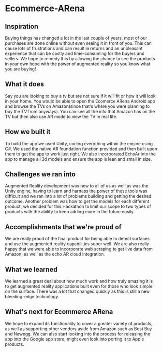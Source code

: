 # Ecommerce-ARena
## Inspiration
Buying things has changed a lot in the last couple of years, most of our purchases are done online without even seeing it in front of you. This can cause lots of frustrations and can result in returns and an unpleasant experience that can be costly and time-consuming for the buyers and sellers. We hope to remedy this by allowing the chance to see the products in your own hope with the power of augmented reality so you know what you are buying!
## What it does
Say you are looking to buy a tv but are not sure if it will fit or how it will look in your home. You would be able to open the Ecomerce ARena Android app and browse the TVs on Amazon(since that's where you were planning to buy the TV from anyways). You can see all the info that Amazon has on the TV but then also use AR mode to view the TV in real life.  
## How we built it
To build the app we used Unity, coding everything within the engine using C#. We used the native AR foundation function provided and then built upon them to get the app to work just right. We also incorporated EchoAr into the app to manage all 3d models and ensure the app is lean and small in size. 
## Challenges we ran into
Augmented Reality development was new to all of us as well as was the Unity engine, having to learn and harness the power of these tools was difficult and we ran into a lot of problems building and getting the desired outcome. Another problem was how to get the models for each different product, we decided for this Hackathon to limit our scope to two types of products with the ability to keep adding more in the future easily. 
## Accomplishments that we're proud of
We are really proud of the final product for being able to detect surfaces and use the augmented reality capabilities super well. We are also really happy that we were able to incorporate web scraping to get live data from Amazon, as well as the echo AR cloud integration. 
## What we learned
We learned a great deal about how much work and how truly amazing it is to get augmented reality applications built even for those who look simple on the surface. There was a lot that changed quickly as this is still a new bleeding-edge technology. 
## What's next for Ecommerce ARena
We hope to expand its functionality to cover a greater variety of products, as well as supporting other vendors aside from Amazon such as Best Buy and Newegg. We can also start looking into the process for releasing the app into the Google app store, might even look into porting it to Apple products. 
